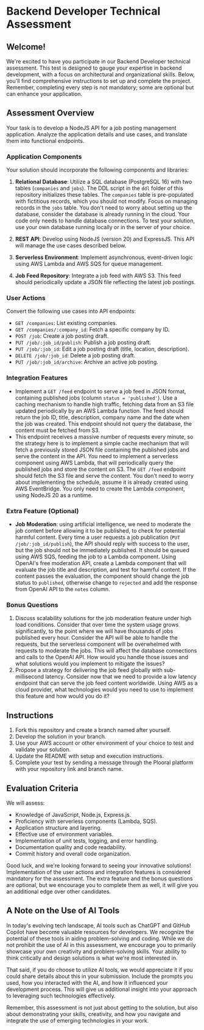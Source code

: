 # Backend Developer Technical Assessment

## Welcome!

We're excited to have you participate in our Backend Developer technical assessment. This test is designed to gauge your expertise in backend development, with a focus on architectural and organizational skills. Below, you'll find comprehensive instructions to set up and complete the project. Remember, completing every step is not mandatory; some are optional but can enhance your application.

## Assessment Overview

Your task is to develop a NodeJS API for a job posting management application. Analyze the application details and use cases, and translate them into functional endpoints.

### Application Components

Your solution should incorporate the following components and libraries:

1. **Relational Database**: Utilize a SQL database (PostgreSQL 16) with two tables (`companies` and `jobs`). The DDL script in the `ddl` folder of this repository initializes these tables. The `companies` table is pre-populated with fictitious records, which you should not modify. Focus on managing records in the `jobs` table. You don't need to worry about setting up the database, consider the database is already running in the cloud. Your code only needs to handle database connections. To test your solution, use your own database running locally or in the server of your choice.

2. **REST API**: Develop using NodeJS (version 20) and ExpressJS. This API will manage the use cases described below.

3. **Serverless Environment**: Implement asynchronous, event-driven logic using AWS Lambda and AWS SQS for queue management.

4. **Job Feed Repository**: Integrate a job feed with AWS S3. This feed should periodically update a JSON file reflecting the latest job postings.

### User Actions

Convert the following use cases into API endpoints:

- `GET /companies`: List existing companies.
- `GET /companies/:company_id`: Fetch a specific company by ID.
- `POST /job`: Create a job posting draft.
- `PUT /job/:job_id/publish`: Publish a job posting draft.
- `PUT /job/:job_id`: Edit a job posting draft (title, location, description).
- `DELETE /job/:job_id`: Delete a job posting draft.
- `PUT /job/:job_id/archive`: Archive an active job posting.

### Integration Features

- Implement a `GET /feed` endpoint to serve a job feed in JSON format, containing published jobs (column `status = 'published'`). Use a caching mechanism to handle high traffic, fetching data from an S3 file updated periodically by an AWS Lambda function. The feed should return the job ID, title, description, company name and the date when the job was created. This endpoint should not query the database, the content must be fetched from S3.
- This endpoint receives a massive number of requests every minute, so the strategy here is to implement a simple cache mechanism that will fetch a previously stored JSON file containing the published jobs and serve the content in the API. You need to implement a serverless component using AWS Lambda, that will periodically query the published jobs and store the content on S3. The `GET /feed` endpoint should fetch the S3 file and serve the content. You don't need to worry about implementing the schedule, assume it is already created using AWS EventBridge. You only need to create the Lambda component, using NodeJS 20 as a runtime.

### Extra Feature (Optional)

- **Job Moderation**: using artificial intelligence, we need to moderate the job content before allowing it to be published, to check for potential harmful content.
Every time a user requests a job publication (`PUT /job/:job_id/publish`), the API should reply with success to the user, but the job should not be immediately published. It should be queued using AWS SQS, feeding the job to a Lambda component.
Using OpenAI's free moderation API, create a Lambda component that will evaluate the job title and description, and test for hamrful content. If the content passes the evaluation, the component should change the job status to `published`, otherwise change to `rejected` and add the response from OpenAI API to the `notes` column.

### Bonus Questions

1. Discuss scalability solutions for the job moderation feature under high load conditions. Consider that over time the system usage grows significantly, to the point where we will have thousands of jobs published every hour. Consider the API will be able to handle the requests, but the serverless component will be overwhelmed with requests to moderate the jobs. This will affect the database connections and calls to the OpenAI API. How would you handle those issues and what solutions would you implement to mitigate the issues?
2. Propose a strategy for delivering the job feed globally with sub-millisecond latency. Consider now that we need to provide a low latency endpoint that can serve the job feed content worldwide. Using AWS as a cloud provider, what technologies would you need to use to implement this feature and how would you do it?

## Instructions

1. Fork this repository and create a branch named after yourself.
2. Develop the solution in your branch.
3. Use your AWS account or other environment of your choice to test and validate your solution.
4. Update the README with setup and execution instructions.
5. Complete your test by sending a message through the Plooral platform with your repository link and branch name.

## Evaluation Criteria

We will assess:

- Knowledge of JavaScript, Node.js, Express.js.
- Proficiency with serverless components (Lambda, SQS).
- Application structure and layering.
- Effective use of environment variables.
- Implementation of unit tests, logging, and error handling.
- Documentation quality and code readability.
- Commit history and overall code organization.

Good luck, and we're looking forward to seeing your innovative solutions!
Implementation of the user actions and integration features is considered mandatory for the assessment. The extra feature and the bonus questions are optional, but we encourage you to complete them as well, it will give you an additional edge over other candidates.

## A Note on the Use of AI Tools

In today's evolving tech landscape, AI tools such as ChatGPT and GitHub Copilot have become valuable resources for developers. We recognize the potential of these tools in aiding problem-solving and coding. While we do not prohibit the use of AI in this assessment, we encourage you to primarily showcase your own creativity and problem-solving skills. Your ability to think critically and design solutions is what we're most interested in.

That said, if you do choose to utilize AI tools, we would appreciate it if you could share details about this in your submission. Include the prompts you used, how you interacted with the AI, and how it influenced your development process. This will give us additional insight into your approach to leveraging such technologies effectively.

Remember, this assessment is not just about getting to the solution, but also about demonstrating your skills, creativity, and how you navigate and integrate the use of emerging technologies in your work.

